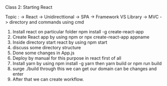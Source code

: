 Class 2: Starting React

Topic : 
-> React 
-> Unidirecttional
-> SPA 
-> Framework VS Library
-> MVC 
-> directory and commands using cmd

1. Install react on particular folder npm install -g create-react-app
2. Create React app by using npm or npx create-react-app appname
3. Inside directory start react by using npm start
4. discuss some directory structure 
5. Done some changes in App.js
6. Deploy by manual for this purpose in react first of all 
7. Install yarn by using npm install -g yarn then yarn build  or npm run build
8. surge ./build through this we can get our domain can be changes and enter
9. After that we can create workflow.